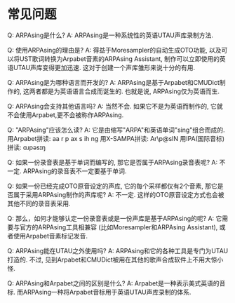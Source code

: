 # 常见问题

Q: ARPAsing是什么?
A: ARPAsing是一种系统性的英语UTAU声库录制方法.

Q: 使用ARPAsing的理由是?
A: 得益于Moresampler的自动生成OTO功能, 以及可以将UST歌词转换为Arpabet音素的ARPAsing Assistant, 制作可以立即使用的英语UTAU声库变得更加迅速. 这对于创建一个声库雏形来说十分的有用.

Q: ARPAsing是为哪种语言而开发的?
A: ARPAsing是基于Arpabet和CMUDict制作的, 这两者都是为英语语言合成而诞生的. 也就是说, ARPAsing仅为英语而生.

Q: ARPAsing会支持其他语言吗?
A: 当然不会. 如果它不是为英语而制作的, 它就不会使用Arpabet,更不会被称作ARPAsing.

Q: "ARPAsing"应该怎么读?
A: 它是由缩写"ARPA"和英语单词"sing"组合而成的.
用Arpabet拼读: aa r p ax s ih ng
用X-SAMPA拼读: Ar\p@sIN
用IPA(国际音标)拼读: ɑɹpəsɪŋ

Q: 如果一份录音表是基于单词而编写的, 那它是否属于ARPAsing录音表呢?
A: 不一定. ARPAsing的录音表不一定要基于单词.

Q: 如果一份已经完成OTO原音设定的声库, 它的每个采样都仅有2个音素, 那它是否属于采用ARPAsing制作的声库呢?
A: 不一定. 这样的OTO原音设定方式也会被其他不同的录音表采用.

Q: 那么，如何才能够认定一份录音表或是一份声库是基于ARPAsing的呢?
A: 它需要与官方的ARPAsing工具相兼容 (比如Moresampler和ARPAsing Assistant), 或者使用Arpabet音素标记发音.

Q: ARPAsing能在UTAU之外使用吗?
A: ARPAsing和它的各种工具是专门为UTAU打造的. 不过, 见到Arpabet和CMUDict被用在其他的歌声合成软件上不用大惊小怪.

Q: ARPAsing和Arpabet之间的区别是什么?
A: Arpabet是一种表示美式英语的音标. 而ARPAsing一种将Arpabet音标用于英语UTAU声库录制的体系.
